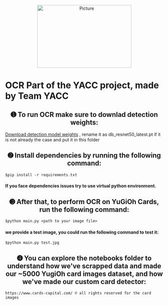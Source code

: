 <p align="center">
<img src="https://img.icons8.com/ios-glyphs/512/general-ocr.png" 
        alt="Picture" 
        width="300" 
        height="200" 
        style="display: block; margin: 0 auto" />
</p>

# OCR Part of the YACC project, made by Team YACC
## <div align="center">➊ To run OCR make sure to downlad detection weights:</div>
[Download detection model weights](https://drive.google.com/file/d/1Dyw5hAkQwpBJsnJRdbFyc3o1PIM1jk3M/view?usp=sharing)
, rename it as db_resnet50_latest.pt if it is not already the case and put it in this folder
## <div align="center">➋ Install dependencies by running the following command:</div>
```
$pip install -r requirements.txt
```
#### If you face dependencies issues try to use virtual python environment.
## <div align="center">➌ After that, to perform OCR on YuGiOh Cards, run the following command:</div>
```
$python main.py <path to your image file>
```
#### we provide a test image, you could run the following command to test it:
```
$python main.py test.jpg
```
## <div align="center">➍ You can explore the notebooks folder to understand how we've scrapped data and made our ~5000 YugiOh card images dataset, and how we've made our custom card detector:</div>
```
https://www.cards-capital.com/ © all rights reserved for the card images
```